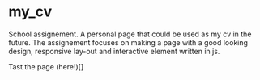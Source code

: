# my_cv

School assignement. A personal page that could be used as my cv in the future. 
The assignement focuses on making a page with a good looking design, responsive lay-out and interactive element written in js. 

Tast the page (here!)[]
